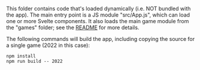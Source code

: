 This folder contains code that's loaded dynamically (i.e. NOT bundled with the app). The main entry point is a JS module "src/App.js", which can load one or more Svelte components. It also loads the main game module from the "games" folder; see the [README](/games/README.md) for more details.

The following commands will build the app, including copying the source for a single game (2022 in this case):

```
npm install
npm run build -- 2022
```
